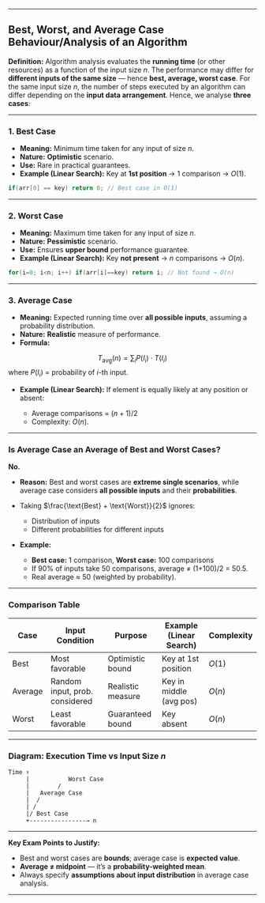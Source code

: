 

---

## **Best, Worst, and Average Case Behaviour/Analysis of an Algorithm**

**Definition:**
Algorithm analysis evaluates the **running time** (or other resources) as a function of the input size $n$.
The performance may differ for **different inputs of the same size** — hence **best, average, worst case**.
For the same input size $n$, the number of steps executed by an algorithm can differ depending on the **input data arrangement**.
Hence, we analyse **three cases**:

---

### **1. Best Case**

* **Meaning:** Minimum time taken for any input of size $n$.
* **Nature:** **Optimistic** scenario.
* **Use:** Rare in practical guarantees.
* **Example (Linear Search):** Key at **1st position** → 1 comparison → $O(1)$.

```cpp
if(arr[0] == key) return 0; // Best case in O(1)
```

---

### **2. Worst Case**

* **Meaning:** Maximum time taken for any input of size $n$.
* **Nature:** **Pessimistic** scenario.
* **Use:** Ensures **upper bound** performance guarantee.
* **Example (Linear Search):** Key **not present** → $n$ comparisons → $O(n)$.

```cpp
for(i=0; i<n; i++) if(arr[i]==key) return i; // Not found → O(n)
```

---

### **3. Average Case**

* **Meaning:** Expected running time over **all possible inputs**, assuming a probability distribution.
* **Nature:** **Realistic** measure of performance.
* **Formula:**

$$
T_{\text{avg}}(n) = \sum_{i} P(I_i) \cdot T(I_i)
$$
where $P(I_i)$ = probability of $i$-th input.

* **Example (Linear Search):** If element is equally likely at any position or absent:

  * Average comparisons = $(n+1)/2$
  * Complexity: $O(n)$.

---

### **Is Average Case an Average of Best and Worst Cases?**

**No.**

* **Reason:** Best and worst cases are **extreme single scenarios**, while average case considers **all possible inputs** and their **probabilities**.
* Taking $\frac{\text{Best} + \text{Worst}}{2}$ ignores:

  * Distribution of inputs
  * Different probabilities for different inputs
* **Example:**

  * **Best case:** 1 comparison, **Worst case:** 100 comparisons
  * If 90% of inputs take 50 comparisons, average ≠ (1+100)/2 = 50.5.
  * Real average ≈ 50 (weighted by probability).

---

### **Comparison Table**

| Case    | Input Condition                | Purpose           | Example (Linear Search) | Complexity |
| ------- | ------------------------------ | ----------------- | ----------------------- | ---------- |
| Best    | Most favorable                 | Optimistic bound  | Key at 1st position     | $O(1)$     |
| Average | Random input, prob. considered | Realistic measure | Key in middle (avg pos) | $O(n)$     |
| Worst   | Least favorable                | Guaranteed bound  | Key absent              | $O(n)$     |

---

### **Diagram:** Execution Time vs Input Size $n$

```
Time ↑
     |           Worst Case
     |        /
     |   Average Case
     |  /
     | /
     |/ Best Case
     +----------------→ n
```

---

**Key Exam Points to Justify:**

* Best and worst cases are **bounds**; average case is **expected value**.
* **Average ≠ midpoint** — it’s a **probability-weighted mean**.
* Always specify **assumptions about input distribution** in average case analysis.

---


